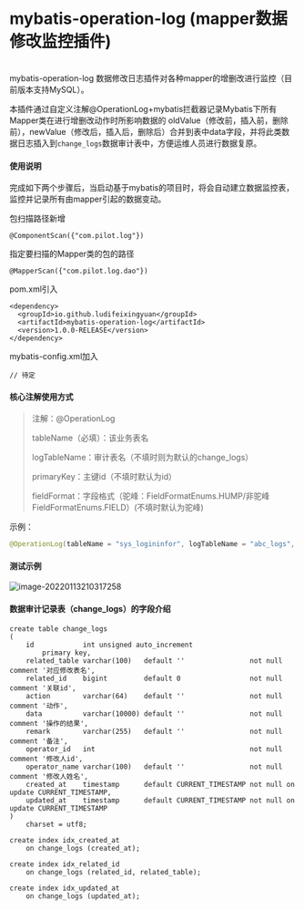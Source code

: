 # mybatis-operation-log (mapper数据修改监控插件)

<br/>
mybatis-operation-log 数据修改日志插件对各种mapper的增删改进行监控（目前版本支持MySQL）。

本插件通过自定义注解@OperationLog+mybatis拦截器记录Mybatis下所有Mapper类在进行增删改动作时所影响数据的
oldValue（修改前，插入前，删除前），newValue（修改后，插入后，删除后）合并到表中data字段，并将此类数据日志插入到`change_logs`数据审计表中，方便运维人员进行数据复原。

#### 使用说明

完成如下两个步骤后，当启动基于mybatis的项目时，将会自动建立数据监控表，监控并记录所有由mapper引起的数据变动。

包扫描路径新增

```` 
@ComponentScan({"com.pilot.log"})
````

指定要扫描的Mapper类的包的路径

```
@MapperScan({"com.pilot.log.dao"})
```

pom.xml引入

```
<dependency>
  <groupId>io.github.ludifeixingyuan</groupId>
  <artifactId>mybatis-operation-log</artifactId>
  <version>1.0.0-RELEASE</version>
</dependency>
```

mybatis-config.xml加入

```
// 待定
```

#### 核心注解使用方式

> 注解：@OperationLog
>
> tableName（必填）：该业务表名
>
> logTableName：审计表名（不填时则为默认的change_logs）
>
> primaryKey：主键id（不填时默认为id）
>
> fieldFormat：字段格式（驼峰：FieldFormatEnums.HUMP/非驼峰FieldFormatEnums.FIELD）(不填时默认为驼峰)

示例：

````java
@OperationLog(tableName = "sys_logininfor", logTableName = "abc_logs", primaryKey = "info_id", fieldFormat = FieldFormatEnums.FIELD)
````

#### 测试示例

![image-20220113210317258](https://tva1.sinaimg.cn/large/008i3skNly1gycci495rdj324i0k0aex.jpg)

#### 数据审计记录表（change_logs）的字段介绍

```
create table change_logs
(
    id            int unsigned auto_increment
        primary key,
    related_table varchar(100)   default ''                not null comment '对应修改表名',
    related_id    bigint         default 0                 not null comment '关联id',
    action        varchar(64)    default ''                not null comment '动作',
    data          varchar(10000) default ''                not null comment '操作的结果',
    remark        varchar(255)   default ''                not null comment '备注',
    operator_id   int                                      not null comment '修改人id',
    operator_name varchar(100)   default ''                not null comment '修改人姓名',
    created_at    timestamp      default CURRENT_TIMESTAMP not null on update CURRENT_TIMESTAMP,
    updated_at    timestamp      default CURRENT_TIMESTAMP not null on update CURRENT_TIMESTAMP
)
    charset = utf8;

create index idx_created_at
    on change_logs (created_at);

create index idx_related_id
    on change_logs (related_id, related_table);

create index idx_updated_at
    on change_logs (updated_at);
